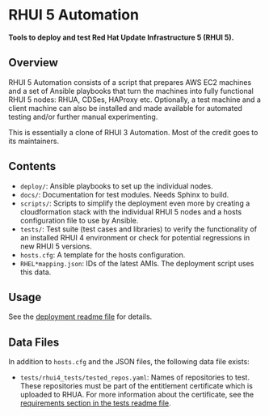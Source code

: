 RHUI 5 Automation
=================

__Tools to deploy and test Red Hat Update Infrastructure 5 (RHUI 5).__

Overview
--------
RHUI 5 Automation consists of a script that prepares AWS EC2 machines and a set of Ansible playbooks that turn the machines into fully functional RHUI 5 nodes: RHUA, CDSes, HAProxy etc. Optionally, a test machine and a client machine can also be installed and made available for automated testing and/or further manual experimenting.

This is essentially a clone of RHUI 3 Automation. Most of the credit goes to its maintainers.

Contents
--------

* `deploy/`: Ansible playbooks to set up the individual nodes.
* `docs/`: Documentation for test modules. Needs Sphinx to build.
* `scripts/`: Scripts to simplify the deployment even more by creating a cloudformation stack with the individual RHUI 5 nodes and a hosts configuration file to use by Ansible.
* `tests/`: Test suite (test cases and libraries) to verify the functionality of an installed RHUI 4 environment or check for potential regressions in new RHUI 5 versions.
* `hosts.cfg`: A template for the hosts configuration.
* `RHEL*mapping.json`: IDs of the latest AMIs. The deployment script uses this data.

Usage
-----

See the [deployment readme file](deploy/README.md) for details.

Data Files
----------

In addition to `hosts.cfg` and the JSON files, the following data file exists:

* `tests/rhui4_tests/tested_repos.yaml`: Names of repositories to test. These repositories must be part of the entitlement certificate which is uploaded to RHUA. For more information about the certificate, see the [requirements section in the tests readme file](tests/README.md#requirements).
